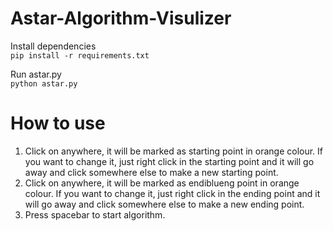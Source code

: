 # Astar-Algorithm-Visulizer

Install dependencies  
`pip install -r requirements.txt`

Run astar.py  
`python astar.py`

# How to use

1. Click on anywhere, it will be marked as starting point in orange colour. If you want to change it, just right click in the starting point and it will go away and click somewhere else to make a new starting point.
2. Click on anywhere, it will be marked as endiblueng point in orange colour. If you want to change it, just right click in the ending point and it will go away and click somewhere else to make a new ending point.
3. Press spacebar to start algorithm.
